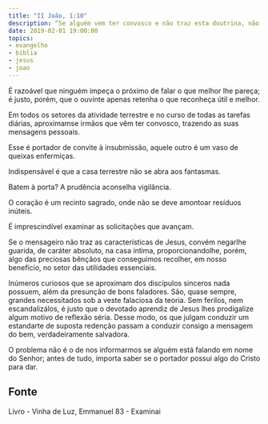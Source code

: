 ```yaml
---
title: "II João, 1:10"
description: “Se alguém vem ter convosco e não traz esta doutrina, não o recebais em casa.” J oão (II João, 10)
date: 2019-02-01 19:00:00
topics: 
- evangelho
- biblia
- jesus
- joao
---
```


É razoável que ninguém impeça o próximo de falar o que melhor lhe
pareça; é justo, porém, que o ouvinte apenas retenha o que reconheça útil e melhor.

Em todos os setores da atividade terrestre e no curso de todas as tarefas diárias,
aproximam­se irmãos que vêm ter convosco, trazendo as suas mensagens pessoais.

Esse é portador de convite à insubmissão, aquele outro é um vaso de
queixas enfermiças.

Indispensável é que a casa terrestre não se abra aos fantasmas.

Batem à porta?
A prudência aconselha vigilância.

O coração é um recinto sagrado, onde não se deve amontoar resíduos
inúteis.

É imprescindível examinar as solicitações que avançam.

Se o mensageiro não traz as características de Jesus, convém negar­lhe
guarida, de caráter absoluto, na casa íntima, proporcionando­lhe, porém, algo das
preciosas bênçãos que conseguimos recolher, em nosso benefício, no setor das
utilidades essenciais.

Inúmeros curiosos que se aproximam dos discípulos sinceros nada
possuem, além da presunção de bons faladores. São, quase sempre, grandes
necessitados sob a veste falaciosa da teoria. Sem feri­los, nem escandalizá­los, é
justo que o devotado aprendiz de Jesus lhes prodigalize algum motivo de reflexão
séria. Desse modo, os que julgam conduzir um estandarte de suposta redenção
passam a conduzir consigo a mensagem do bem, verdadeiramente salvadora.

O problema não é o de nos informarmos se alguém está falando em nome
do Senhor; antes de tudo, importa saber se o portador possui algo do Cristo para dar.


## Fonte
Livro - Vinha de Luz, Emmanuel
83 - Examinai
